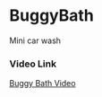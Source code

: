 # BuggyBath
Mini car wash

### Video Link
[Buggy Bath Video](https://www.youtube.com/watch?v=dpkyupwqfvU&t)
